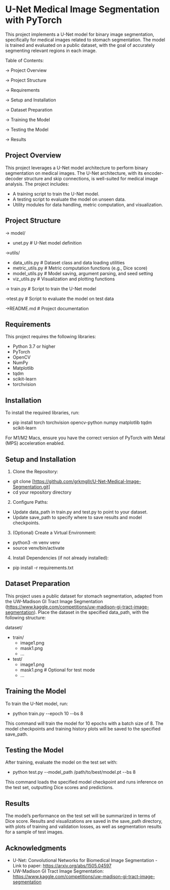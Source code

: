 # U-Net Medical Image Segmentation with PyTorch

This project implements a U-Net model for binary image segmentation, specifically for medical images related to stomach segmentation. The model is trained and evaluated on a public dataset, with the goal of accurately segmenting relevant regions in each image.

Table of Contents:

-> Project Overview

-> Project Structure

-> Requirements

-> Setup and Installation

-> Dataset Preparation

-> Training the Model

-> Testing the Model

-> Results

## Project Overview

This project leverages a U-Net model architecture to perform binary segmentation on medical images. The U-Net architecture, with its encoder-decoder structure and skip connections, is well-suited for medical image analysis. The project includes:

- A training script to train the U-Net model.
- A testing script to evaluate the model on unseen data.
- Utility modules for data handling, metric computation, and visualization.


## Project Structure

-> model/

- unet.py # U-Net model definition
  
->utils/

- data_utils.py # Dataset class and data loading utilities
- metric_utils.py # Metric computation functions (e.g., Dice score)
- model_utils.py # Model saving, argument parsing, and seed setting
- viz_utils.py # Visualization and plotting functions

-> train.py # Script to train the U-Net model

->test.py # Script to evaluate the model on test data

->README.md # Project documentation

## Requirements

This project requires the following libraries:

- Python 3.7 or higher
- PyTorch
- OpenCV
- NumPy
- Matplotlib
- tqdm
- scikit-learn
- torchvision

## Installation

To install the required libraries, run:

- pip install torch torchvision opencv-python numpy matplotlib tqdm scikit-learn

For M1/M2 Macs, ensure you have the correct version of PyTorch with Metal (MPS) acceleration enabled.

## Setup and Installation

1. Clone the Repository:

- git clone [https://github.com/grkmgllr/U-Net-Medical-Image-Segmentation.git]
- cd your repository directory

2. Configure Paths:
- Update data_path in train.py and test.py to point to your dataset.
- Update save_path to specify where to save results and model checkpoints.

3. (Optional) Create a Virtual Environment:
- python3 -m venv venv
- source venv/bin/activate

4. Install Dependencies (if not already installed):
- pip install -r requirements.txt

## Dataset Preparation

This project uses a public dataset for stomach segmentation, adapted from the UW-Madison GI Tract Image Segmentation (https://www.kaggle.com/competitions/uw-madison-gi-tract-image-segmentation). Place the dataset in the specified data_path, with the following structure:

dataset/

- train/
  - image1.png
  - mask1.png
  - ...
- test/
  - image1.png
  - mask1.png # Optional for test mode
  - ...

## Training the Model

To train the U-Net model, run:

- python train.py --epoch 10 --bs 8

This command will train the model for 10 epochs with a batch size of 8. The model checkpoints and training history plots will be saved to the specified save_path.

## Testing the Model

After training, evaluate the model on the test set with:

- python test.py --model_path /path/to/best/model.pt --bs 8

This command loads the specified model checkpoint and runs inference on the test set, outputting Dice scores and predictions.

## Results

The model’s performance on the test set will be summarized in terms of Dice score. Results and visualizations are saved in the save_path directory, with plots of training and validation losses, as well as segmentation results for a sample of test images.

## Acknowledgments

- U-Net: Convolutional Networks for Biomedical Image Segmentation - Link to paper: https://arxiv.org/abs/1505.04597
- UW-Madison GI Tract Image Segmentation: https://www.kaggle.com/competitions/uw-madison-gi-tract-image-segmentation
